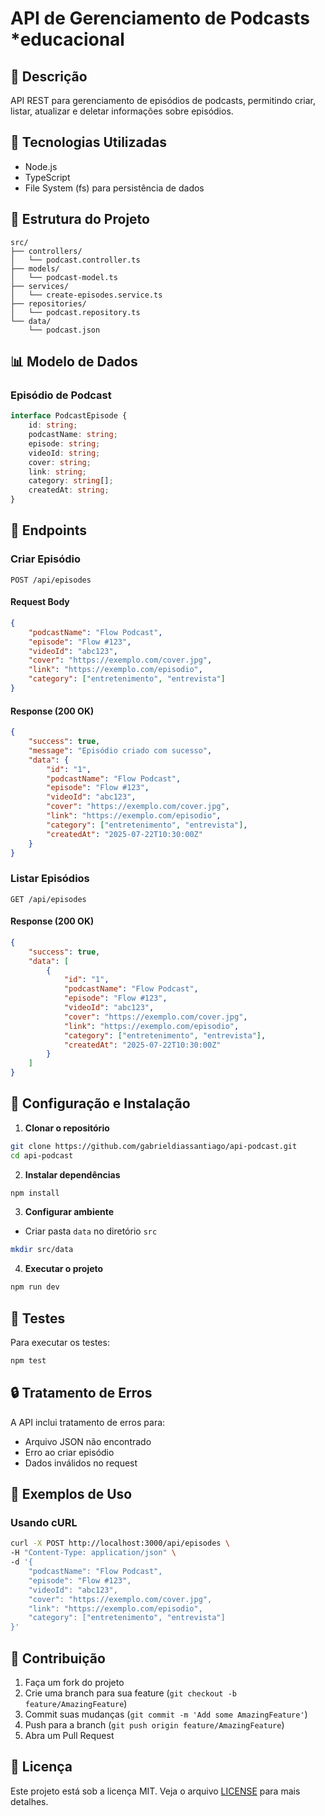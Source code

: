 # API de Gerenciamento de Podcasts *educacional

## 📝 Descrição
API REST para gerenciamento de episódios de podcasts, permitindo criar, listar, atualizar e deletar informações sobre episódios.

## 🚀 Tecnologias Utilizadas
- Node.js
- TypeScript
- File System (fs) para persistência de dados

## 📁 Estrutura do Projeto
```
src/
├── controllers/
│   └── podcast.controller.ts
├── models/
│   └── podcast-model.ts
├── services/
│   └── create-episodes.service.ts
├── repositories/
│   └── podcast.repository.ts
└── data/
    └── podcast.json
```

## 📊 Modelo de Dados
### Episódio de Podcast
```typescript
interface PodcastEpisode {
    id: string;
    podcastName: string;
    episode: string;
    videoId: string;
    cover: string;
    link: string;
    category: string[];
    createdAt: string;
}
```

## 🔗 Endpoints

### Criar Episódio
```http
POST /api/episodes
```

#### Request Body
```json
{
    "podcastName": "Flow Podcast",
    "episode": "Flow #123",
    "videoId": "abc123",
    "cover": "https://exemplo.com/cover.jpg",
    "link": "https://exemplo.com/episodio",
    "category": ["entretenimento", "entrevista"]
}
```

#### Response (200 OK)
```json
{
    "success": true,
    "message": "Episódio criado com sucesso",
    "data": {
        "id": "1",
        "podcastName": "Flow Podcast",
        "episode": "Flow #123",
        "videoId": "abc123",
        "cover": "https://exemplo.com/cover.jpg",
        "link": "https://exemplo.com/episodio",
        "category": ["entretenimento", "entrevista"],
        "createdAt": "2025-07-22T10:30:00Z"
    }
}
```

### Listar Episódios
```http
GET /api/episodes
```

#### Response (200 OK)
```json
{
    "success": true,
    "data": [
        {
            "id": "1",
            "podcastName": "Flow Podcast",
            "episode": "Flow #123",
            "videoId": "abc123",
            "cover": "https://exemplo.com/cover.jpg",
            "link": "https://exemplo.com/episodio",
            "category": ["entretenimento", "entrevista"],
            "createdAt": "2025-07-22T10:30:00Z"
        }
    ]
}
```

## 🔧 Configuração e Instalação

1. **Clonar o repositório**
```bash
git clone https://github.com/gabrieldiassantiago/api-podcast.git
cd api-podcast
```

2. **Instalar dependências**
```bash
npm install
```

3. **Configurar ambiente**
- Criar pasta `data` no diretório `src`
```bash
mkdir src/data
```

4. **Executar o projeto**
```bash
npm run dev
```

## 🧪 Testes
Para executar os testes:
```bash
npm test
```

## 🔒 Tratamento de Erros
A API inclui tratamento de erros para:
- Arquivo JSON não encontrado
- Erro ao criar episódio
- Dados inválidos no request

## 📝 Exemplos de Uso

### Usando cURL
```bash
curl -X POST http://localhost:3000/api/episodes \
-H "Content-Type: application/json" \
-d '{
    "podcastName": "Flow Podcast",
    "episode": "Flow #123",
    "videoId": "abc123",
    "cover": "https://exemplo.com/cover.jpg",
    "link": "https://exemplo.com/episodio",
    "category": ["entretenimento", "entrevista"]
}'
```

## 🤝 Contribuição
1. Faça um fork do projeto
2. Crie uma branch para sua feature (`git checkout -b feature/AmazingFeature`)
3. Commit suas mudanças (`git commit -m 'Add some AmazingFeature'`)
4. Push para a branch (`git push origin feature/AmazingFeature`)
5. Abra um Pull Request

## 📄 Licença
Este projeto está sob a licença MIT. Veja o arquivo [LICENSE](LICENSE) para mais detalhes.